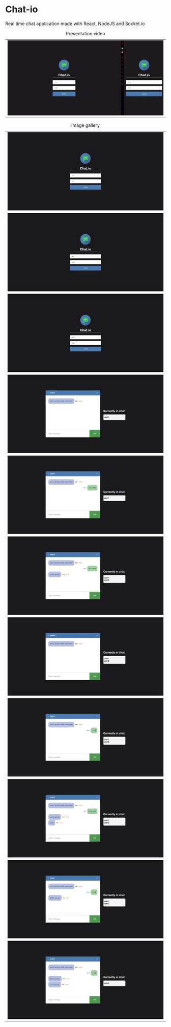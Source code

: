 # Chat-io
Real time chat application made with React, NodeJS and Socket.io

<table style="width:100%">
  <caption>Presentation video</caption>
  <tr>
    <td><img src="/img/Chat-io.gif" alt="Chat-io"></td>
  </tr>
</table>

<table style="width:100%">
  <caption>Image gallery</caption>
   <tr>
    <td><img src="/img/Chat-io-join.png" alt="Chat-io-join"></td>
   </tr>
   <tr>
    <td><img src="/img/Chat-io-join-2.png" alt="Chat-io-join"></td>
   </tr>
   <tr>
    <td><img src="/img/Chat-io-join-another-user.png" alt="Chat-io-join"></td>
   </tr>
   <tr>
    <td><img src="/img/Chat-io-chat-user-welcome.png" alt="Chat-io-chat"></td>
   </tr>
   <tr>
    <td><img src="/img/Chat-io-chat-user-message.png" alt="Chat-io-chat"></td>
   </tr>
   <tr>
    <td><img src="/img/Chat-io-chat-another-user-joined.png" alt="Chat-io-chat"></td>
   </tr>
   <tr>
    <td><img src="/img/Chat-io-chat-another-user-welcome.png" alt="Chat-io-chat"></td>
   </tr>
   <tr>
    <td><img src="/img/Chat-io-chat-another-user-message.png" alt="Chat-io-chat"></td>
   </tr>
   <tr>
    <td><img src="/img/Chat-io-chat-another-user-message-from-1.png" alt="Chat-io-chat"></td>
   </tr>
   <tr>
    <td><img src="/img/Chat-io-chat-another-user-message-from-2.png" alt="Chat-io-chat"></td>
   </tr>
   <tr>
    <td><img src="/img/Chat-io-chat-user-left.png" alt="Chat-io-chat"></td>
   </tr>
</table>
